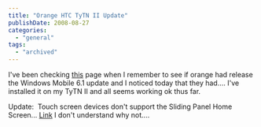 ```yaml
---
title: "Orange HTC TyTN II Update"
publishDate: 2008-08-27
categories: 
  - "general"
tags:
  - "archived"
---
```


I've been checking [this](https://www.business.orange.co.uk/servlet/Satellite?c=OUKDevice&cid=1044136430608&extarg1=Phone&pagename=Business&t=SMEDeviceDownloads) page when I remember to see if orange had release the Windows Mobile 6.1 update and I noticed today that they had.... I've installed it on my TyTN II and all seems working ok thus far.

Update:  Touch screen devices don't support the Sliding Panel Home Screen... [Link](https://www.microsoft.com/windowsmobile/en-us/meet/version-compare.mspx) I don't understand why not....
